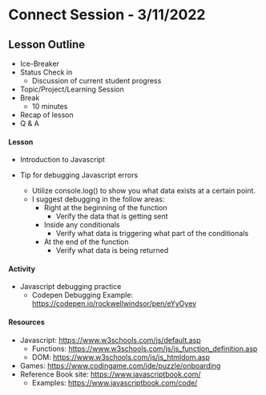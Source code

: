 # Connect Session - 3/11/2022

## Lesson Outline

  * Ice-Breaker
  * Status Check in
    * Discussion of current student progress
  * Topic/Project/Learning Session
  * Break
    * 10 minutes
  * Recap of lesson
  * Q & A

#### Lesson

  * Introduction to Javascript

  * Tip for debugging Javascript errors
    * Utilize console.log() to show you what data exists at a certain point.
    * I suggest debugging in the follow areas:
      * Right at the beginning of the function
        * Verify the data that is getting sent
      * Inside any conditionals
        * Verify what data is triggering what part of the conditionals
      * At the end of the function
        * Verify what data is being returned

#### Activity

  * Javascript debugging practice
    * Codepen Debugging Example: https://codepen.io/rockwellwindsor/pen/eYyOyev

#### Resources

  * Javascript: https://www.w3schools.com/js/default.asp
    * Functions: https://www.w3schools.com/js/js_function_definition.asp
    * DOM: https://www.w3schools.com/js/js_htmldom.asp
  * Games: https://www.codingame.com/ide/puzzle/onboarding
  * Reference Book site: https://www.javascriptbook.com/
    * Examples: https://www.javascriptbook.com/code/


